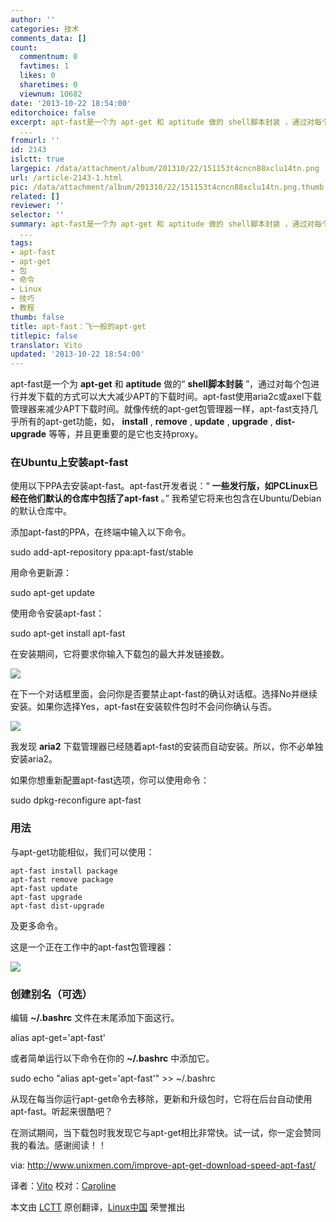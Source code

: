```yaml
---
author: ''
categories: 技术
comments_data: []
count:
  commentnum: 0
  favtimes: 1
  likes: 0
  sharetimes: 0
  viewnum: 10682
date: '2013-10-22 18:54:00'
editorchoice: false
excerpt: apt-fast是一个为 apt-get 和 aptitude 做的 shell脚本封装 ，通过对每个包进行并发下载的方式可以大大减少APT的下载时间。apt-fast使用aria2c或axel下载管理器来减少APT下载时间。就像传统的apt-get包管理器一样，a
  ...
fromurl: ''
id: 2143
islctt: true
largepic: /data/attachment/album/201310/22/151153t4cncn88xclu14tn.png
url: /article-2143-1.html
pic: /data/attachment/album/201310/22/151153t4cncn88xclu14tn.png.thumb.jpg
related: []
reviewer: ''
selector: ''
summary: apt-fast是一个为 apt-get 和 aptitude 做的 shell脚本封装 ，通过对每个包进行并发下载的方式可以大大减少APT的下载时间。apt-fast使用aria2c或axel下载管理器来减少APT下载时间。就像传统的apt-get包管理器一样，a
  ...
tags:
- apt-fast
- apt-get
- 包
- 命令
- Linux
- 技巧
- 教程
thumb: false
title: apt-fast：飞一般的apt-get
titlepic: false
translator: Vito
updated: '2013-10-22 18:54:00'
---
```


apt-fast是一个为 **apt-get** 和 **aptitude** 做的“ **shell脚本封装** ”，通过对每个包进行并发下载的方式可以大大减少APT的下载时间。apt-fast使用aria2c或axel下载管理器来减少APT下载时间。就像传统的apt-get包管理器一样，apt-fast支持几乎所有的apt-get功能，如， **install** , **remove** , **update** , **upgrade** , **dist-upgrade** 等等，并且更重要的是它也支持proxy。


### **在Ubuntu上安装apt-fast**


使用以下PPA去安装apt-fast。apt-fast开发者说：“ **一些发行版，如PCLinux已经在他们默认的仓库中包括了apt-fast** 。” 我希望它将来也包含在Ubuntu/Debian的默认仓库中。


添加apt-fast的PPA，在终端中输入以下命令。


sudo add-apt-repository ppa:apt-fast/stable


用命令更新源：


sudo apt-get update


使用命令安装apt-fast：


sudo apt-get install apt-fast


在安装期间，它将要求你输入下载包的最大并发链接数。


 ![](/data/attachment/album/201310/22/151153t4cncn88xclu14tn.png)


在下一个对话框里面，会问你是否要禁止apt-fast的确认对话框。选择No并继续安装。如果你选择Yes，apt-fast在安装软件包时不会问你确认与否。


![](/data/attachment/album/201310/22/1511542o3cdm1qnmwnp6pc.png) 


我发现 **aria2** 下载管理器已经随着apt-fast的安装而自动安装。所以，你不必单独安装aria2。


如果你想重新配置apt-fast选项，你可以使用命令：


sudo dpkg-reconfigure apt-fast


### **用法**


与apt-get功能相似，我们可以使用：



```
apt-fast install package
apt-fast remove package
apt-fast update
apt-fast upgrade
apt-fast dist-upgrade
```

及更多命令。


这是一个正在工作中的apt-fast包管理器：


 ![](/data/attachment/album/201310/22/1511580604uqko66o1oyg0.png)


### **创建别名（可选）**


编辑 **~/.bashrc** 文件在末尾添加下面这行。


alias apt-get='apt-fast'


或者简单运行以下命令在你的 **~/.bashrc** 中添加它。


sudo echo "alias apt-get='apt-fast'" >> ~/.bashrc


从现在每当你运行apt-get命令去移除，更新和升级包时，它将在后台自动使用apt-fast。听起来很酷吧？


在测试期间，当下载包时我发现它与apt-get相比非常快。试一试，你一定会赞同我的看法。感谢阅读！！


 


via: <http://www.unixmen.com/improve-apt-get-download-speed-apt-fast/>


译者：[Vito](https://github.com/Vito) 校对：[Caroline](https://github.com/carolinewuyan)


本文由 [LCTT](https://github.com/LCTT/TranslateProject) 原创翻译，[Linux中国](http://linux.cn/) 荣誉推出